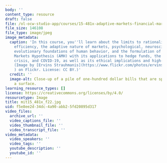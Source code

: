 ```yaml
---
body: ''
content_type: resource
draft: false
file: /ol-ocw-studio-app/courses/15-481x-adaptive-markets-financial-market-dynamics-and-human-behavior-fall-2022/mit15_481x_f22.jpg
file_size: 146108
file_type: image/jpeg
image_metadata:
  caption: 'In this course, you''ll learn about the limits to rationality and market
    efficiency, the adaptive nature of markets, psychological, neuroscientific, and
    evolutionary foundations of human behavior, and the formulation of the Adaptive
    Markets Hypothesis (AMH) with its applications to hedge funds, the 2008 financial
    crisis, and COVID-19, as well as its ethical implications and high-impact applications.
    (Image by [Ervins Strauhmanis](https://www.flickr.com/photos/ervins_strauhmanis/9547663730/
    ) on Flickr. License: CC BY.)'
  credit: ''
  image-alt: Close-up of a pile of one-hundred dollar bills that are spread out on
    a surface.
learning_resource_types: []
license: https://creativecommons.org/licenses/by/4.0/
resourcetype: Image
title: mit15_481x_f22.jpg
uid: f5e8ee2d-34dc-4a90-abb2-5fd20895d317
video_files:
  archive_url: ''
  video_captions_file: ''
  video_thumbnail_file: ''
  video_transcript_file: ''
video_metadata:
  video_speakers: ''
  video_tags: ''
  youtube_description: ''
  youtube_id: ''
---
```


